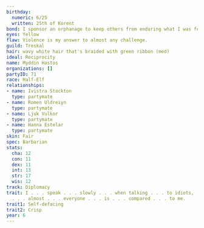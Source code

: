 ```yaml
---
birthday:
  numeric: 6/25
  written: 25th of Korent
bond: I sponsor an orphanage to keep others from enduring what I was forced to endure.
eyes: Yellow
flaw: Violence is my answer to almost any challenge.
guild: Treskal
hair: wavy white hair that's braided with green ribbon (med)
ideal: Reciprocity
name: Myddin Hastos
organizations: []
partyID: 71
race: Half-Elf
relationships:
- name: Ivistra Stockton
  type: partymate
- name: Romen Uldreiyn
  type: partymate
- name: Ljuk Vulkor
  type: partymate
- name: Hanna Estelar
  type: partymate
skin: Fair
spec: Barbarian
stats:
  cha: 12
  con: 11
  dex: 11
  int: 13
  str: 17
  wis: 12
track: Diplomacy
trait: I . . . speak . . . slowly . . . when talking . . . to idiots, . . . which
  . . . almost . . . everyone . . . is . . . compared . . . to me.
trait1: Self-defacing
trait2: Crisp
year: 6
---
```

